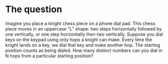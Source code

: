 # The question

Imagine you place a knight chess piece on a phone dial pad. This chess piece moves in an uppercase “L” shape: two steps horizontally followed by one vertically, or one step horizontally then two vertically. Suppose you dial keys on the keypad using only hops a knight can make. Every time the knight lands on a key, we dial that key and make another hop. The starting position counts as being dialed. How many distinct numbers can you dial in N hops from a particular starting position?